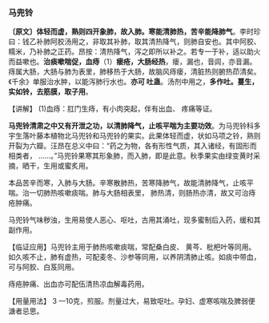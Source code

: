 ### 马兜铃

**〔原文〕体轻而虚，熟则四开象肺，故入肺。寒能清肺热，苦辛能降肺气**。李时珍曰：钱乙补肺阿胶汤用之，非取其补肺，取其清热降气，则肺自安也。其中阿胶、糯米，乃补肺之正药。昂按：清热降气，泻之即所以补之。若专一于补，适以助火而益嗽也。**治痰嗽喘促，血痔**（1）**瘘疮，大肠经热**，瘘，漏也，音闾，亦音漏。痔属大肠，大肠与肺为表里，肺移热于大肠，故脑风痔瘘，清脏热则腑热茚清矣。《千余》单服治水肿，以能泻肺行水也。**亦可 吐蛊**。汤剂中用之，**多作吐。蔓生，实如铃，去筋膜，取子用**。	

【讲解】 (1)血痔：肛门生痔，有小肉突起，伴有出血、 疼痛等证。

**马兜铃清肃之中又有开泄之功，以清肺降气，止咳平喘为主要功效**。为马兜铃科多宇生落叶藤本植物北马兜铃和马兜铃的果实。此果体轻而虚，状如马项之铃，熟则开裂为六瓣。汪昂在总义中曰：“药之为物，各有形性气质，其入诸经，有固形而相类者， ……。”马兜铃果寒其形象肺，而入肺，即是此意。秋季果实由绿变黄时采摘，晒干，生用或蜜炙用。	

本品苦辛而寒，入肺与大肠。辛寒散肺热，苦寒降肺气，故能清肺降气，止咳平喘。治一切肺热咳嗽痰喘。肺与大肠相表里， 肺热清，则肠热亦清，故又可治痔疮肿痛。

马兜铃气味秽浊，生用易使人恶心、呕吐，古用其涌吐，现多蜜制后入药，缓和其副作用。	

【临证应用】马兜铃主用于肺热咳嗽痰喘，常配桑白皮、 黄芩、枇杷叶等同用。如久咳不止，肺有虚热，可配麦冬、沙参等同用，以养阴清肺止咳。如痰中带血，可与阿胶、白芨同用。

痔疮肿痛、出血亦可配伍清热凉血解毒药用。

【用量用法】 3 —10克，煎服。剂量过大，易致呕吐。孕妇、虚寒咳喘及脾弱便溏者忌思。	
